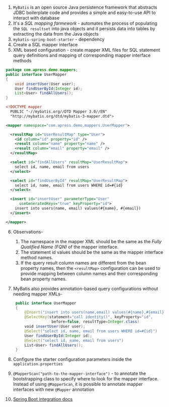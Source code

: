 1. `MyBatis` is an open source Java persistence framework that abstracts JDBC boilerplate code and provides a simple and easy-to-use API to interact with database
2. It's a *SQL mapping farmework* - automates the process of populating the `SQL resultset` into java objects and it persists data into tables by extracting the data from the Java objects
3. `mybatis-spring-boot-starter` - dependency
4. Create a SQL mapper interface
5. XML based configuration - create mapper XML files for SQL statement query definitions and mapping of corresponding mapper interface methods
```java
package com.apress.demo.mappers;
public interface UserMapper
{
	void insertUser(User user);
	User findUserById(Integer id);
	List<User> findAllUsers();
}
```

```xml
<!DOCTYPE mapper
  PUBLIC "-//mybatis.org//DTD Mapper 3.0//EN"
  "http://mybatis.org/dtd/mybatis-3-mapper.dtd">

<mapper namespace="com.apress.demo.mappers.UserMapper">

  <resultMap id="UserResultMap" type="User">
    <id column="id" property="id" />
    <result column="name" property="name" />
    <result column="email" property="email" />
  </resultMap>

  <select id="findAllUsers" resultMap="UserResultMap">
    select id, name, email from users
  </select>

  <select id="findUserById" resultMap="UserResultMap">
    select id, name, email from users WHERE id=#{id}
  </select>

  <insert id="insertUser" parameterType="User" 
	  useGeneratedKeys="true" keyProperty="id">
    insert into users(name, email) values(#{name}, #{email})
  </insert>

</mapper>
```
   
6. Observations-
	1.  The namespace in the mapper XML should be the same as the *Fully Qualified Name (FQN)* of the mapper interface.
	2. The statement id values should be the same as the mapper interface method names.
	3. If the query result column names are different from the bean property names, then the `<resultMap>` configuration can be used to provide mapping between column names and their corresponding bean property names.
7. MyBatis also provides annotation-based query configurations without needing mapper XMLs-
   ```java
	public interface UserMapper
	{
	    @Insert("insert into users(name,email) values(#{name},#{email})")
	    @SelectKey(statement="call identity()", keyProperty="id",
	                before=false, resultType=Integer.class)
	    void insertUser(User user);
	    @Select("select id, name, email from users WHERE id=#{id}")
	    User findUserById(Integer id);
	    @Select("select id, name, email from users")
	    List<User> findAllUsers();
	}
	```

8. Configure the starter configuration parameters inside the `application.properties`
9. `@MapperScan("path-to-the-mapper-interface")` - to annotate the bootstrapping class to specify where to look for the mapper interface. Instead of using `@MapperScan`, it is possible to annotate mapper interfaces with new `@Mapper` annotation 
10. [Spring Boot integration docs](https://mybatis.org/spring-boot-starter/mybatis-spring-boot-autoconfigure/)
